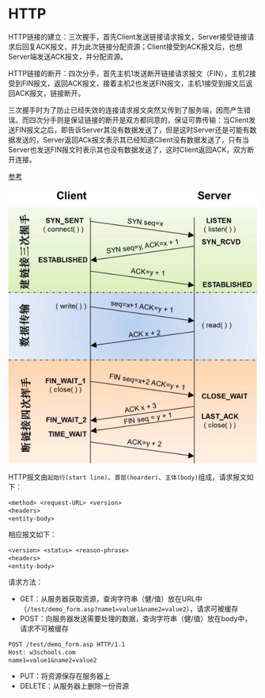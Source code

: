 # HTTP

HTTP链接的建立：三次握手，首先Client发送链接请求报文，Server接受链接请求后回复ACK报文，并为此次链接分配资源；Client接受到ACK报文后，也想Server端发送ACK报文，并分配资源。

HTTP链接的断开：四次分手，首先主机1发送断开链接请求报文（FIN），主机2接受到FIN报文，返回ACK报文，接着主机2也发送FIN报文，主机1接受到报文后返回ACK报文，链接断开。

三次握手时为了防止已经失效的连接请求报文突然又传到了服务端，因而产生错误。而四次分手则是保证链接的断开是双方都同意的，保证可靠传输：当Client发送FIN报文之后，即告诉Server其没有数据发送了，但是这时Server还是可能有数据发送的，Server返回ACk报文表示其已经知道Client没有数据发送了，只有当Server也发送FIN报文时表示其也没有数据发送了，这时Client返回ACK，双方断开连接。

[参考](http://www.jellythink.com/archives/705)

![HTTP](./Util/img/http.png)

HTTP报文由`起始行(start line)`、`首部(hearder)`、`主体(body)`组成，请求报文如下：
```
<method> <request-URL> <version>
<headers>
<entity-body>
```
相应报文如下：
```
<version> <status> <reason-phrase>
<headers>
<entity-body>
```
请求方法：
- GET：从服务器获取资源，查询字符串（健/值）放在URL中（`/test/demo_form.asp?name1=value1&name2=value2`），请求可被缓存
- POST：向服务器发送需要处理的数据，查询字符串（健/值）放在body中，请求不可被缓存
```
POST /test/demo_form.asp HTTP/1.1
Host: w3schools.com
name1=value1&name2=value2
```
- PUT：将资源保存在服务器上
- DELETE：从服务器上删除一份资源
